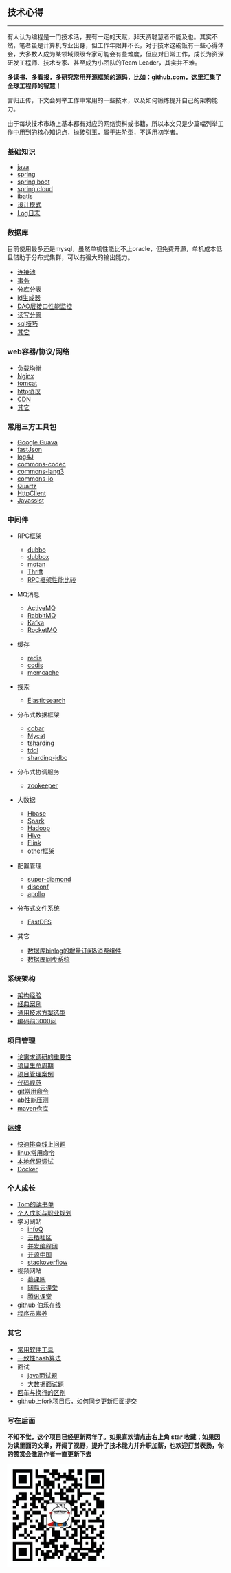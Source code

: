 ## 技术心得

---

有人认为编程是一门技术活，要有一定的天赋，非天资聪慧者不能及也。其实不然，笔者虽是计算机专业出身，但工作年限并不长，对于技术这碗饭有一些心得体会，大多数人成为某领域顶级专家可能会有些难度，但应对日常工作，成长为资深研发工程师、技术专家、甚至成为小团队的Team Leader，其实并不难。

**多读书、多看报，多研究常用开源框架的源码，比如：github.com，这里汇集了全球工程师的智慧！**

言归正传，下文会列举工作中常用的一些技术，以及如何锻炼提升自己的架构能力。

由于每块技术市场上基本都有对应的网络资料或书籍，所以本文只是少篇幅列举工作中用到的核心知识点，抛砖引玉，属于进阶型，不适用初学者。

### 基础知识
* 	[java](basic-knowledge/java.md)
*  	[spring](basic-knowledge/spring.md)
*  	[spring boot](basic-knowledge/springboot.md)
*  	[spring cloud](basic-knowledge/springcloud.md)
*	[ibatis](basic-knowledge/ibatis.md)
*	[设计模式](basic-knowledge/常用的设计模式.md)
*	[Log日志](basic-knowledge/Log4j.md)


### 数据库
目前使用最多还是mysql，虽然单机性能比不上oracle，但免费开源，单机成本低且借助于分布式集群，可以有强大的输出能力。

*	[连接池](data-base/数据库连接池.md)
* 	[事务](data-base/transaction.md)
* 	[分库分表](data-base/分库分表.md)
* 	[id生成器](data-base/id生成器.md)
* 	[DAO层接口性能监控](data-base/DAO层接口性能监控.md)
* 	[读写分离](http://blog.csdn.net/itomge/article/details/6909240)
* 	[sql技巧](data-base/sql技巧.md)
* 	[其它](data-base/other.md)


### web容器/协议/网络

* [负载均衡](web/load-balance.md)
* [Nginx](web/Nginx.md)
* [tomcat](web/tomcat.md)
* [http协议](web/http协议.md)
* [CDN](web/CDN.md)
* [其它](web/other.md)


### 常用三方工具包

* [Google Guava](open-source-framework/Goole-Guava.md)
* [fastJson](open-source-framework/fastJson.md)
* [log4J](http://blog.csdn.net/itomge/article/details/17913607)
* [commons-codec](open-source-framework/commons-codec.md)
* [commons-lang3](open-source-framework/commons-lang3.md)
* [commons-io](open-source-framework/commons-io.md)
* [Quartz](open-source-framework/Quartz.md)
* [HttpClient](open-source-framework/HttpClient.md)
* [Javassist](http://blog.csdn.net/itomge/article/details/7671294)


### 中间件

*	RPC框架
	* [dubbo](middle-software/dubbo.md)
	* [dubbox](https://www.oschina.net/p/dubbox)
	* [motan](https://github.com/weibocom/motan)
	* [Thrift](https://github.com/apache/thrift)
	* [RPC框架性能比较](http://mp.weixin.qq.com/s/iw9-UaZZl3gCqKAw2Mxz6A)

*   MQ消息
	* [ActiveMQ](https://github.com/apache/activemq)
	* [RabbitMQ](middle-software/RabbitMQ.md)
	* [Kafka](middle-software/kafka.md)
	* [RocketMQ](https://github.com/apache/incubator-rocketmq)

*   缓存
	* [redis](open-source-framework/redis.md)
	* [codis]()
	* [memcache](http://blog.csdn.net/itomge/article/details/8035197)	

*   搜索
	* [Elasticsearch](middle-software/elasticsearch.md)

*   分布式数据框架
	* [cobar](middle-software/cobar.md)
	* [Mycat](https://github.com/MyCATApache/Mycat-Server)
	* [tsharding](middle-software/tsharding.md)
	* [tddl](https://github.com/alibaba/tb_tddl)
	* [sharding-jdbc](https://www.slahser.com/2016/06/25/%E5%BD%93%E5%BD%93%E7%9A%84sharding-jdbc%E6%BA%90%E7%A0%81%E8%A7%A3%E8%AF%BB/)

*	分布式协调服务
	* [zookeeper](middle-software/zookeeper.md)
	
*   大数据
	* [Hbase](middle-software/Hbase.md)
	* [Spark](middle-software/Spark.md)
	* [Hadoop](middle-software/Hadoop.md)
	* [Hive](middle-software/Hive.md)
	* [Flink](middle-software/Flink.md)
	* [other框架](middle-software/big-data.md)
	
*   配置管理

	* [super-diamond](other/super-diamond源码分析.md)
	* [disconf](https://www.oschina.net/p/disconf)
	* [apollo](middle-software/apollo.md)

*   分布式文件系统
	* [FastDFS](middle-software/FastDFS.md)

*  其它
	* [数据库binlog的增量订阅&消费组件](https://github.com/alibaba/canal)
	* [数据库同步系统](https://github.com/alibaba/otter)

### 系统架构 

* [架构经验](system-architecture/architecture-experience.md)
* [经典案例](system-architecture/architecture-good-case.md)
* [通用技术方案选型](system-architecture/technology-selection.md)
* [编码前3000问](system-architecture/编码前3000问.md)


### 项目管理

* [论需求调研的重要性](project-management/论需求调研的重要性.md)
* [项目生命周期](project-management/项目生命周期.md)
* [项目管理案例](project-management/项目管理案例.md)
* [代码规范](project-management/代码规范.md)
* [git常用命令](project-management/git常用命令.md)
* [ab性能压测](other/ab测试.md)
* [maven仓库](http://www.mvnrepository.com/open-source/http-clients)

### 运维

*	[快速排查线上问题](ops/online-question.md)
*	[linux常用命令](ops/linux-commands.md)
*	[本地代码调试](ops/本地代码调试.md)
* 	[Docker](ops/docker.md)

### 个人成长

*   [Tom的读书单](other/book.md)
*   [个人成长与职业规划](other/person.md)
*   学习网站
	* [infoQ](http://www.infoq.com/cn/)
	* [云栖社区](https://yq.aliyun.com/)
	* [并发编程网](http://ifeve.com/)
	* [开源中国](http://www.oschina.net/)
	* [stackoverflow](http://stackoverflow.com/)
*   视频网站
	* [慕课网](http://www.imooc.com/)
	* [网易云课堂](http://study.163.com/)
	* [腾讯课堂](https://ke.qq.com/course/list/spark)
* 	[github 伯乐在线](https://github.com/jobbole)
*   [程序员素养](project-management/程序员素养.md)

### 其它

*	[常用软件工具](other/tool.md)
*	[一致性hash算法](other/一致性hash.md)
*   面试
	* [java面试题](other/java-interview.md)
	* [大数据面试题](other/bigdata-interview.md)
*	[回车与换行的区别](other/回车与换行的区别.md)
*   [github上fork项目后，如何同步更新后面提交](http://blog.csdn.net/qq1332479771/article/details/56087333)

### 写在后面

**不知不觉，这个项目已经更新两年了。如果喜欢请点击右上角 star 收藏；如果因为读里面的文章，开阔了视野，提升了技术能力并升职加薪，也欢迎打赏表扬，你的赞赏会激励作者一直更新下去**

![image](basic-knowledge/img/23.png)